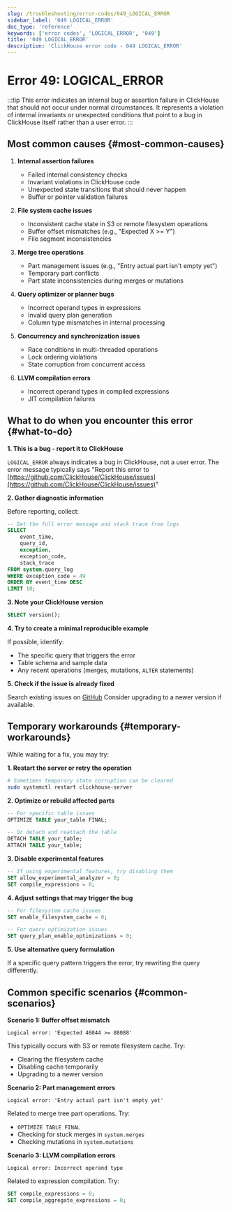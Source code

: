```yaml
---
slug: /troubleshooting/error-codes/049_LOGICAL_ERROR
sidebar_label: '049 LOGICAL_ERROR'
doc_type: 'reference'
keywords: ['error codes', 'LOGICAL_ERROR', '049']
title: '049 LOGICAL_ERROR'
description: 'ClickHouse error code - 049 LOGICAL_ERROR'
---
```


# Error 49: LOGICAL_ERROR

:::tip
This error indicates an internal bug or assertion failure in ClickHouse that should not occur under normal circumstances.
It represents a violation of internal invariants or unexpected conditions that point to a bug in ClickHouse itself rather than a user error.
:::

## Most common causes {#most-common-causes}

1. **Internal assertion failures**
    - Failed internal consistency checks
    - Invariant violations in ClickHouse code
    - Unexpected state transitions that should never happen
    - Buffer or pointer validation failures

2. **File system cache issues**
    - Inconsistent cache state in S3 or remote filesystem operations
    - Buffer offset mismatches (e.g., "Expected X >= Y")
    - File segment inconsistencies

3. **Merge tree operations**
    - Part management issues (e.g., "Entry actual part isn't empty yet")
    - Temporary part conflicts
    - Part state inconsistencies during merges or mutations

4. **Query optimizer or planner bugs**
    - Incorrect operand types in expressions
    - Invalid query plan generation
    - Column type mismatches in internal processing

5. **Concurrency and synchronization issues**
    - Race conditions in multi-threaded operations
    - Lock ordering violations
    - State corruption from concurrent access

6. **LLVM compilation errors**
    - Incorrect operand types in compiled expressions
    - JIT compilation failures

## What to do when you encounter this error {#what-to-do}

**1. This is a bug - report it to ClickHouse**

`LOGICAL_ERROR` always indicates a bug in ClickHouse, not a user error. The error message typically says "Report this error to [https://github.com/ClickHouse/ClickHouse/issues](https://github.com/ClickHouse/ClickHouse/issues)"

**2. Gather diagnostic information**

Before reporting, collect:

```sql
-- Get the full error message and stack trace from logs
SELECT 
    event_time,
    query_id,
    exception,
    exception_code,
    stack_trace
FROM system.query_log
WHERE exception_code = 49
ORDER BY event_time DESC
LIMIT 10;
```

**3. Note your ClickHouse version**

```sql
SELECT version();
```

**4. Try to create a minimal reproducible example**

If possible, identify:
- The specific query that triggers the error
- Table schema and sample data
- Any recent operations (merges, mutations, `ALTER` statements)

**5. Check if the issue is already fixed**

Search existing issues on [GitHub](https://github.com/ClickHouse/ClickHouse/issues)
Consider upgrading to a newer version if available.

## Temporary workarounds {#temporary-workarounds}

While waiting for a fix, you may try:

**1. Restart the server or retry the operation**

```bash
# Sometimes temporary state corruption can be cleared
sudo systemctl restart clickhouse-server
```

**2. Optimize or rebuild affected parts**

```sql
-- For specific table issues
OPTIMIZE TABLE your_table FINAL;

-- Or detach and reattach the table
DETACH TABLE your_table;
ATTACH TABLE your_table;
```

**3. Disable experimental features**

```sql
-- If using experimental features, try disabling them
SET allow_experimental_analyzer = 0;
SET compile_expressions = 0;
```

**4. Adjust settings that may trigger the bug**

```sql
-- For filesystem cache issues
SET enable_filesystem_cache = 0;

-- For query optimization issues
SET query_plan_enable_optimizations = 0;
```

**5. Use alternative query formulation**

If a specific query pattern triggers the error, try rewriting the query differently.

## Common specific scenarios {#common-scenarios}

**Scenario 1: Buffer offset mismatch**

```
Logical error: 'Expected 46044 >= 88088'
```

This typically occurs with S3 or remote filesystem cache. Try:
- Clearing the filesystem cache
- Disabling cache temporarily
- Upgrading to a newer version

**Scenario 2: Part management errors**

```
Logical error: 'Entry actual part isn't empty yet'
```

Related to merge tree part operations. Try:
- `OPTIMIZE TABLE FINAL`
- Checking for stuck merges in `system.merges`
- Checking mutations in `system.mutations`

**Scenario 3: LLVM compilation errors**

```
Logical error: Incorrect operand type
```

Related to expression compilation. Try:

```sql
SET compile_expressions = 0;
SET compile_aggregate_expressions = 0;
```
